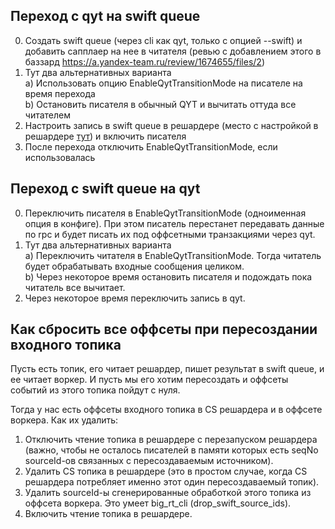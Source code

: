 ## Переход с qyt на swift queue

0. Создать swift queue (через cli как qyt, только с опцией --swift) и добавить сапплаер на нее в читателя (ревью с добавлением этого в баззард https://a.yandex-team.ru/review/1674655/files/2)
1. Тут два альтернативных варианта 
    <br>a) Использовать опцию EnableQytTransitionMode на писателе на время перехода
    <br>b) Остановить писателя в обычный QYT и вычитать оттуда все читателем
2. Настроить запись в swift queue в решардере (место с настройкой в решардере [тут](https://a.yandex-team.ru/arc/trunk/arcadia/ads/bsyeti/samogon/resharder/plugin/__init__.py?rev=r8216750#L59)) и включить писателя
3. После перехода отключить EnableQytTransitionMode, если использовалась


## Переход с swift queue на qyt

0. Переключить писателя в EnableQytTransitionMode (одноименная опция в конфиге).
   При этом писатель перестанет передавать данные по rpc и будет писать их под оффсетными транзакциями через qyt.
1. Тут два альтернативных варианта 
    <br>а) Переключить читателя в EnableQytTransitionMode. Тогда читатель будет обрабатывать входные сообщения целиком.
    <br>b) Через некоторое время остановить писателя и подождать пока читатель все вычитает.
2. Через некоторое время переключить запись в qyt.


## Как сбросить все оффсеты при пересоздании входного топика

Пусть есть топик, его читает решардер, пишет результат в swift queue, и ее читает воркер. 
И пусть мы его хотим пересоздать и оффсеты событий из этого топика пойдут с нуля.

Тогда у нас есть оффсеты входного топика в CS решардера и в оффсете воркера. Как их удалить:

1) Отключить чтение топика в решардере с перезапуском решардера
(важно, чтобы не осталось писателей в памяти которых есть seqNo sourceId-ов связанных с пересоздаваемым источником).
2) Удалить CS топика в решардере (это в простом случае, когда CS решардера потребляет именно этот один пересоздаваемый топик).
3) Удалить sourceId-ы сгенерированные обработкой этого топика из оффсета воркера. Это умеет big_rt_cli (drop_swift_source_ids).
4) Включить чтение топика в решардере.

